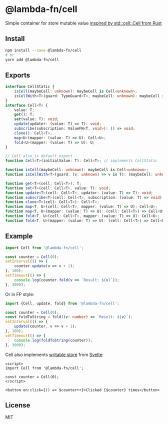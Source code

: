 # @lambda-fn/cell

Simple container for store mutable value
[inspired by std::cell::Cell from Rust](https://doc.rust-lang.org/std/cell/struct.Cell.html)

## Install

```bash
npm install --save @lambda-fn/cell
# or
yarn add @lambda-fn/cell
```

## Exports

```typescript
interface CellStatic {
    isCell(maybeCell: unknown): maybeCell is Cell<unknown>;
    isCellWith<T>(guard: TypeGuard<T>, maybeCell: unknown): maybeCell is Cell<T>;
}
interface Cell<T> {
    value: T;
    get(): T;
    set(value: T): void;
    update(updater: (value: T) => T): void;
    subscribe(subscription: ValueFN<T, void>): () => void;
    clone(): Cell<T>;
    map<U>(mapper: (value: T) => U): Cell<U>;
    fold<U>(mapper: (value: T) => U): U;
}

// Cell also is default export
function Cell<T>(initialValue: T): Cell<T>; // implements CellStatic

function isCell(maybeCell: unknown): maybeCell is Cell<unknown>;
function isCellWith<T>(guard: (v: unknown) => v is T): (maybeCell: unknown) => maybeCell is Cell<T>;

function get<T>(cell: Cell<T>): T;
function set<T>(cell: Cell<T>, value: T): void;
function update<T>(cell: Cell<T>, updater: (value: T) => T): void;
function subscribe<T>(cell: Cell<T>, subscription: (value: T) => void): () => void;
function clone<T>(cell: Cell<T>): Cell<T>;
function map<T, U>(cell: Cell<T>, mapper: (value: T) => U): Cell<U>;
function map<T, U>(mapper: (value: T) => U): (cell: Cell<T>) => Cell<U>;
function fold<T, U>(cell: Cell<T>, mapper: (value: T) => U): Cell<U>;
function fold<T, U>(mapper: (value: T) => U): (cell: Cell<T>) => Cell<U>;
```

## Example

```typescript
import Cell from '@lambda-fn/cell';

const counter = Cell(0);
setInterval(() => {
    counter.update(v => v + 1);
}, 100);
setTimeout(() => {
    console.log(counter.fold(v => `Result: ${v}`));
}, 3000);
```

Or in FP style:

```typescript
import {Cell, update, fold} from '@lambda-fn/cell';

const counter = Cell(0);
const foldToString = fold((v: number) => `Result: ${v}`);
setInterval(() => {
    update(counter, v => v + 1);
}, 100);
setTimeout(() => {
    console.log(foldToString(counter));
}, 3000);
```

Cell also implements [writable store](https://svelte.dev/docs#writable) from [Svelte](https://www.npmjs.com/package/svelte):

```svelte
<script>
import Cell from '@lambda-fn/cell';

const counter = Cell(0);
</script>

<button on:click={() => $counter++}>Clicked {$counter} times</button>
```

## License

MIT
